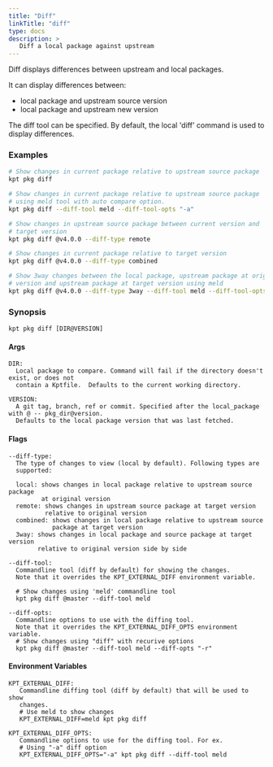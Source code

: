 ```yaml
---
title: "Diff"
linkTitle: "diff"
type: docs
description: >
   Diff a local package against upstream
---
```

<!--mdtogo:Short
    Diff a local package against upstream
-->

Diff displays differences between upstream and local packages.

It can display differences between:

- local package and upstream source version
- local package and upstream new version

The diff tool can be specified.  By default, the local 'diff' command is used to
display differences.

### Examples
<!--mdtogo:Examples-->
```sh
# Show changes in current package relative to upstream source package
kpt pkg diff
```

```sh
# Show changes in current package relative to upstream source package
# using meld tool with auto compare option.
kpt pkg diff --diff-tool meld --diff-tool-opts "-a"
```

```sh
# Show changes in upstream source package between current version and
# target version
kpt pkg diff @v4.0.0 --diff-type remote
```

```sh
# Show changes in current package relative to target version
kpt pkg diff @v4.0.0 --diff-type combined
```

```sh
# Show 3way changes between the local package, upstream package at original
# version and upstream package at target version using meld
kpt pkg diff @v4.0.0 --diff-type 3way --diff-tool meld --diff-tool-opts "-a"
```
<!--mdtogo-->

### Synopsis
<!--mdtogo:Long-->
```
kpt pkg diff [DIR@VERSION]
```

#### Args
```
DIR:
  Local package to compare. Command will fail if the directory doesn't exist, or does not
  contain a Kptfile.  Defaults to the current working directory.

VERSION:
  A git tag, branch, ref or commit. Specified after the local_package with @ -- pkg_dir@version.
  Defaults to the local package version that was last fetched.
```

#### Flags
```
--diff-type:
  The type of changes to view (local by default). Following types are
  supported:

  local: shows changes in local package relative to upstream source package 
         at original version
  remote: shows changes in upstream source package at target version
          relative to original version
  combined: shows changes in local package relative to upstream source
            package at target version
  3way: shows changes in local package and source package at target version
        relative to original version side by side

--diff-tool:
  Commandline tool (diff by default) for showing the changes.
  Note that it overrides the KPT_EXTERNAL_DIFF environment variable.
  
  # Show changes using 'meld' commandline tool
  kpt pkg diff @master --diff-tool meld

--diff-opts:
  Commandline options to use with the diffing tool.
  Note that it overrides the KPT_EXTERNAL_DIFF_OPTS environment variable.
  # Show changes using "diff" with recurive options
  kpt pkg diff @master --diff-tool meld --diff-opts "-r"
```

#### Environment Variables
```
KPT_EXTERNAL_DIFF:
   Commandline diffing tool (diff by default) that will be used to show
   changes.
   # Use meld to show changes
   KPT_EXTERNAL_DIFF=meld kpt pkg diff

KPT_EXTERNAL_DIFF_OPTS:
   Commandline options to use for the diffing tool. For ex.
   # Using "-a" diff option
   KPT_EXTERNAL_DIFF_OPTS="-a" kpt pkg diff --diff-tool meld
```
<!--mdtogo-->

